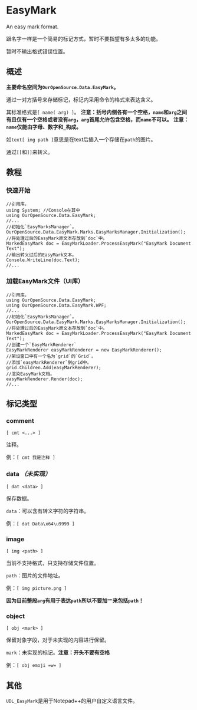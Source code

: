 ﻿# EasyMark

An easy mark format.

跟名字一样是一个简易的标记方式，暂时不要指望有多太多的功能。

暂时不输出格式错误位置。

## 概述

**主要命名空间为`OurOpenSource.Data.EasyMark`。**

通过一对方括号来存储标记，标记内采用命令的格式来表达含义。

其标准格式是`[ name( arg) ]`。
**注意：括号内侧各有一个空格，`name`和`arg`之间有且仅有一个空格或者没有`arg`，`arg`首尾允许包含空格，而`name`不可以。**
**注意：`name`仅能由字母、数字和`_`构成。**

如`text[ img path ]`意思是在text后插入一个存储在`path`的图片。

通过`[[`和`]]`来转义。

## 教程

### 快速开始

```
//引用库。
using System; //Console在其中
using OurOpenSource.Data.EasyMark;
//...
//初始化`EasyMarksManager`。
OurOpenSource.Data.EasyMark.Marks.EasyMarksManager.Initialization();
//将处理过后的EasyMark原文本存放到`doc`中。
MarkedEasyMark doc = EasyMarkLoader.ProcessEasyMark("EasyMark Document Text");
//输出转义过后的EasyMark文本。
Console.WriteLine(doc.Text);
//...
```

### 加载EasyMark文件（UI库）

```
//引用库。
using OurOpenSource.Data.EasyMark;
using OurOpenSource.Data.EasyMark.WPF;
//...
//初始化`EasyMarksManager`。
OurOpenSource.Data.EasyMark.Marks.EasyMarksManager.Initialization();
//将处理过后的EasyMark原文本存放到`doc`中。
MarkedEasyMark doc = EasyMarkLoader.ProcessEasyMark("EasyMark Document Text");
//创建一个`EasyMarkRenderer`
EasyMarkRenderer easyMarkRenderer = new EasyMarkRenderer();
//架设窗口中有一个名为`grid`的`Grid`。
//添加`easyMarkRenderer`到grid中。
grid.Children.Add(easyMarkRenderer);
//渲染EasyMark文档。
easyMarkRenderer.Render(doc);
//...
```

## 标记类型

### comment

`[ cmt <...> ]`

注释。

例：`[ cmt 我是注释 ]`

### data *（未实现）*

`[ dat <data> ]`

保存数据。

`data`：可以含有转义字符的字符串。

例：`[ dat Data\x64\u9999 ]`

### image

`[ img <path> ]`

当前不支持格式，只支持存储文件位置。

`path`：图片的文件地址。

例：`[ img picture.png ]`

**因为目前整段`arg`有用于表达`path`所以不要加`""`来包括`path`！**

### object

`[ obj <mark> ]`

保留对象字段，对于未实现的内容进行保留。

`mark`：未实现的标记。**注意：开头不要有空格**

例：`[ obj emoji =w= ]`

## 其他

`UDL_EasyMark`是用于Notepad++的用户自定义语言文件。